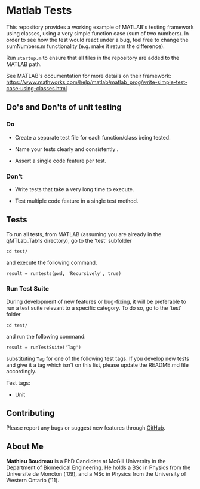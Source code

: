 # Matlab Tests

This repository provides a working example of MATLAB's testing framework using classes, 
using a very simple function case (sum of two numbers). In order to see how the test would
react under a bug, feel free to change the sumNumbers.m functionality (e.g. make it return
the difference).

Run `startup.m` to ensure that all files in the repository are added to the MATLAB path.

See MATLAB's documentation for more details on their framework: https://www.mathworks.com/help/matlab/matlab_prog/write-simple-test-case-using-classes.html

## Do's and Don'ts of unit testing

### Do

* Create a separate test file for each function/class being tested. 

* Name your tests clearly and consistently .

* Assert a single code feature per test.

### Don't

* Write tests that take a very long time to execute.

* Test multiple code feature in a single test method.


## Tests

To run all tests, from MATLAB (assuming you are already in the qMTLab_Tab1s directory), go to the 'test' subfolder

`cd test/`

and execute the following command.

`result = runtests(pwd, 'Recursively', true)`

### Run Test Suite

During development of new features or bug-fixing, it will be preferable to run a test suite relevant to a specific category.
To do so, go to the 'test' folder

`cd test/`

and run the following command:

`result = runTestSuite('Tag')`

substituting `Tag` for one of the following test tags. If you develop new tests and give it a tag which isn't on this list,
please update the README.md file accordingly.

Test tags:

* Unit

## Contributing

Please report any bugs or suggest new features through [GitHub](https://github.com/mathieuboudreau/qMTLab_Tabs/issues).

## About Me

**Mathieu Boudreau** is a PhD Candidate at McGill University in the Department of Biomedical Engineering. He holds a BSc in 
Physics from the Universite de Moncton ('09), and a MSc in Physics from the University of Western Ontario ('11).
